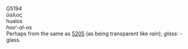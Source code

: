 <body>
  <p>G5194<br>  ὕαλος  <br> hualos  <br><i>hoo‘-al-os </i><br>Perhaps from the same as <a href="g5205.htm">5205</a> (as being transparent like <i>rain</i>); <i>glass:</i> - glass.<br></p>
 </body>